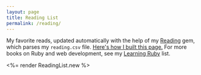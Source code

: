 ```yaml
---
layout: page
title: Reading List
permalink: /reading/
---
```


My favorite reads, updated automatically with the help of my [Reading](https://github.com/fpsvogel/reading) gem, which parses my `reading.csv` file. [Here's how I built this page.](/posts/2021/build-a-blog-with-bridgetown#2-ruby-component-and-plugin) For more books on Ruby and web development, see my [Learning Ruby](https://github.com/fpsvogel/learn-ruby) list.

<%= render ReadingList.new %>
